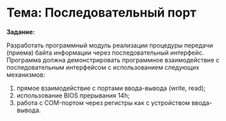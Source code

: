 # Тема: Последовательный порт

**Задание:**

Разработать программный модуль реализации процедуры передачи (приема) байта
информации через последовательный интерфейс. Программа должна демонстрировать
программное взаимодействие с последовательным интерфейсом с использованием
следующих механизмов:
1. прямое взаимодействие с портами ввода-вывода (write, read);
2. использование BIOS прерывания 14h;
3. работа с COM-портом через регистры как с устройством ввода-вывода.

